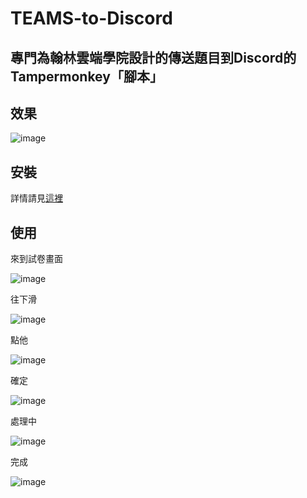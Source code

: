 # TEAMS-to-Discord
## 專門為翰林雲端學院設計的傳送題目到Discord的Tampermonkey「腳本」
## 效果
![image](https://github.com/KnowScratcher/TEAMS-to-Discord/assets/103301742/b0e32fff-61c5-473a-80b0-94aee77cf6f0)
## 安裝
詳情請見[這裡](https://github.com/KnowScratcher/TEAMS-to-Discord/wiki/%E5%AE%89%E8%A3%9D)
## 使用
來到試卷畫面

![image](https://github.com/KnowScratcher/TEAMS-to-Discord/assets/103301742/5a7fc70e-2335-4e3b-ae9b-4c242d7a82cd)

往下滑

![image](https://github.com/KnowScratcher/TEAMS-to-Discord/assets/103301742/e848b71f-c9ac-486a-9b61-562e4012cd0f)

點他

![image](https://github.com/KnowScratcher/TEAMS-to-Discord/assets/103301742/88491546-3fe5-4eae-be95-8315779b7f96)

確定

![image](https://github.com/KnowScratcher/TEAMS-to-Discord/assets/103301742/32c7b7db-8098-4d34-8a06-68c02c67b147)

處理中

![image](https://github.com/KnowScratcher/TEAMS-to-Discord/assets/103301742/07960c87-b8ce-4f11-8f8f-a5d54b3fc0eb)

完成

![image](https://github.com/KnowScratcher/TEAMS-to-Discord/assets/103301742/b4a3cf17-f375-4c7d-8349-612620b7fbb3)
